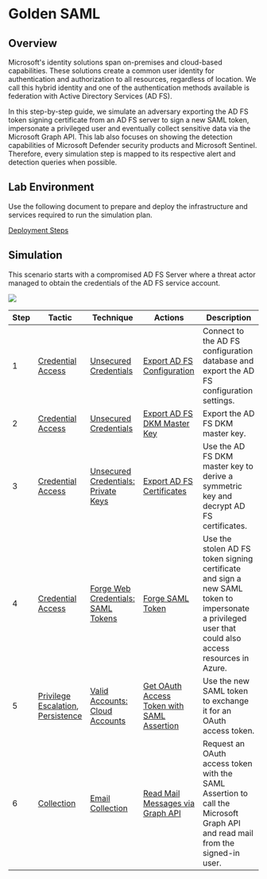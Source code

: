 # Golden SAML

## Overview

Microsoft's identity solutions span on-premises and cloud-based capabilities. These solutions create a common user identity for authentication and authorization to all resources, regardless of location. We call this hybrid identity and one of the authentication methods available is federation with Active Directory Services (AD FS).

In this step-by-step guide, we simulate an adversary exporting the AD FS token signing certificate from an AD FS server to sign a new SAML token, impersonate a privileged user and eventually collect sensitive data via the Microsoft Graph API. This lab also focuses on showing the detection capabilities of Microsoft Defender security products and Microsoft Sentinel. Therefore, every simulation step is mapped to its respective alert and detection queries when possible.

## Lab Environment

Use the following document to prepare and deploy the infrastructure and services required to run the simulation plan. 

[Deployment Steps](../../environments/aadHybridIdentityADFS/README.md)

## Simulation

This scenario starts with a compromised AD FS Server where a threat actor managed to obtain the credentials of the AD FS service account.

![](../../images/labs/GoldemSAML/GoldenSAMLWorkflow.jpg)


| Step | Tactic | Technique | Actions | Description |
| --- | --- | --- | --- | --- |
| 1 | [Credential Access](https://attack.mitre.org/tactics/TA0006/) | [Unsecured Credentials](https://attack.mitre.org/techniques/T1552/) | [Export AD FS Configuration](simulation/export-adfs-configuration/README.md) | Connect to the AD FS configuration database and export the AD FS configuration settings. |
| 2 | [Credential Access](https://attack.mitre.org/tactics/TA0006/) | [Unsecured Credentials](https://attack.mitre.org/techniques/T1552) | [Export AD FS DKM Master Key](simulation/export-adfs-dkm-key/README.md) | Export the AD FS DKM master key. |
| 3 | [Credential Access](https://attack.mitre.org/tactics/TA0006/) | [Unsecured Credentials: Private Keys](https://attack.mitre.org/techniques/T1552/004/) | [Export AD FS Certificates](simulation/export-adfs-certificates/README.md) | Use the AD FS DKM master key to derive a symmetric key and decrypt AD FS certificates. |
| 4 | [Credential Access](https://attack.mitre.org/tactics/TA0006/) | [Forge Web Credentials: SAML Tokens](https://attack.mitre.org/techniques/T1606/002/) | [Forge SAML Token](simulation/sign-new-samltoken/README.md) | Use the stolen AD FS token signing certificate and sign a new SAML token to impersonate a privileged user that could also access resources in Azure. |
| 5 | [Privilege Escalation](https://attack.mitre.org/tactics/TA0004/), <br>[Persistence](https://attack.mitre.org/tactics/TA0003/) | [Valid Accounts: Cloud Accounts](https://attack.mitre.org/techniques/T1078/004/) | [Get OAuth Access Token with SAML Assertion](simulation/get-oauth-accesstoken/README.md) | Use the new SAML token to exchange it for an OAuth access token. |
| 6 | [Collection](https://attack.mitre.org/tactics/TA0009/) | [Email Collection](https://attack.mitre.org/techniques/T1114/) | [Read Mail Messages via Graph API](simulation/read-mail-messages/README.md) | Request an OAuth access token with the SAML Assertion to call the Microsoft Graph API and read mail from the signed-in user. | 
